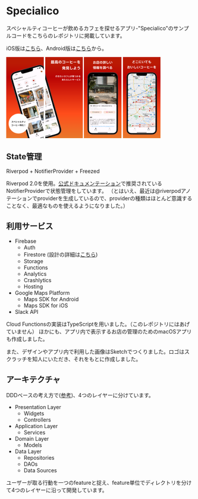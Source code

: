 # Specialico

スペシャルティコーヒーが飲めるカフェを探せるアプリ-"Specialico"のサンプルコードをこちらのレポジトリに掲載しています。

iOS版は[こちら](https://apps.apple.com/jp/app/specialico/id6462790050)、Android版は[こちら](https://play.google.com/store/apps/details?id=com.specialico)から。

<p>
    <img src="https://github.com/KosukeOnishi/sample_specialico/blob/main/docs/images/6.5_1.png" width=20%>
    <img src="https://github.com/KosukeOnishi/sample_specialico/blob/main/docs/images/6.5_2.png" width=20%>
    <img src="https://github.com/KosukeOnishi/sample_specialico/blob/main/docs/images/6.5_3.png" width=20%>
    <img src="https://github.com/KosukeOnishi/sample_specialico/blob/main/docs/images/6.5_4.png" width=20%>
</p>

## State管理
Riverpod + NotifierProvider + Freezed

Riverpod 2.0を使用。[公式ドキュメンテーション](https://docs-v2.riverpod.dev)で推奨されているNotifierProviderで状態管理をしています。
（とはいえ、最近は@riverpodアノテーションでproviderを生成しているので、providerの種類はほとんど意識することなく、最適なものを使えるようになりました。）


## 利用サービス
- Firebase
    - Auth
    - Firestore (設計の詳細は[こちら](https://github.com/KosukeOnishi/specialico/blob/master/docs/database.md))
    - Storage
    - Functions
    - Analytics
    - Crashlytics
    - Hosting
- Google Maps Platform
    - Maps SDK for Android
    - Maps SDK for iOS
- Slack API

Cloud Functionsの実装はTypeScriptを用いました。（このレポジトリにはあげていません）
ほかにも、アプリ内で表示するお店の管理のためのmacOSアプリも作成しました。

また、デザインやアプリ内で利用した画像はSketchでつくりました。ロゴはスクラッチを知人にいただき、それをもとに作成しました。

## アーキテクチャ
DDDベースの考え方で([参考](https://codewithandrea.com/articles/flutter-project-structure/))、4つのレイヤーに分けています。
- Presentation Layer
    - Widgets
    - Controllers
- Application Layer
    - Services
- Domain Layer
    - Models
- Data Layer
    - Repositories
    - DAOs
    - Data Sources

ユーザーが取る行動を一つのfeatureと捉え、feature単位でディレクトリを分けて4つのレイヤーに沿って開発しています。
